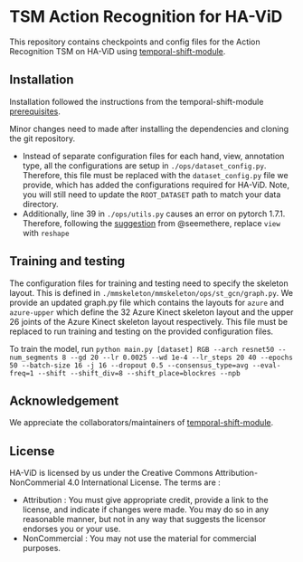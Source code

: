 # TSM Action Recognition for HA-ViD
This repository contains checkpoints and config files for the Action Recognition TSM on HA-ViD using [temporal-shift-module](https://github.com/mit-han-lab/temporal-shift-module).

## Installation

Installation followed the instructions from the temporal-shift-module [prerequisites](https://github.com/open-mmlab/mmskeleton/blob/master/doc/GETTING_STARTED.md).

Minor changes need to made after installing the dependencies and cloning the git repository.
* Instead of separate configuration files for each hand, view, annotation type, all the configurations are setup in  `./ops/dataset_config.py`. Therefore, this file must be replaced with the `dataset_config.py` file we provide, which has added the configurations required for HA-ViD. Note, you will still need to update the `ROOT_DATASET` path to match your data directory.
* Additionally, line 39 in `./ops/utils.py` causes an error on pytorch 1.7.1. Therefore, following the [suggestion](https://github.com/pytorch/examples/issues/836) from @seemethere, replace `view` with `reshape`


## Training and testing

The configuration files for training and testing need to specify the skeleton layout. This is defined in `./mmskeleton/mmskeleton/ops/st_gcn/graph.py`. 
We provide an updated graph.py file which contains the layouts for `azure` and `azure-upper` which define the 32 Azure Kinect skeleton layout and the upper 26 joints of the Azure Kinect skeleton layout respectively.
This file must be replaced to run training and testing on the provided configuration files.

To train the model, run `python main.py [dataset] RGB --arch resnet50 --num_segments 8 --gd 20 --lr 0.0025 --wd 1e-4 --lr_steps 20 40 --epochs 50 --batch-size 16 -j 16 --dropout 0.5 --consensus_type=avg --eval-freq=1 --shift --shift_div=8 --shift_place=blockres --npb`

## Acknowledgement

We appreciate the collaborators/maintainers of [temporal-shift-module](https://github.com/mit-han-lab/temporal-shift-module).

## License
HA-ViD is licensed by us under the Creative Commons Attribution-NonCommerial 4.0 International License. The terms are :
* Attribution : You must give appropriate credit, provide a link to the license, and indicate if changes were made. You may do so in any reasonable manner, but not in any way that suggests the licensor endorses you or your use.
* NonCommercial : You may not use the material for commercial purposes.